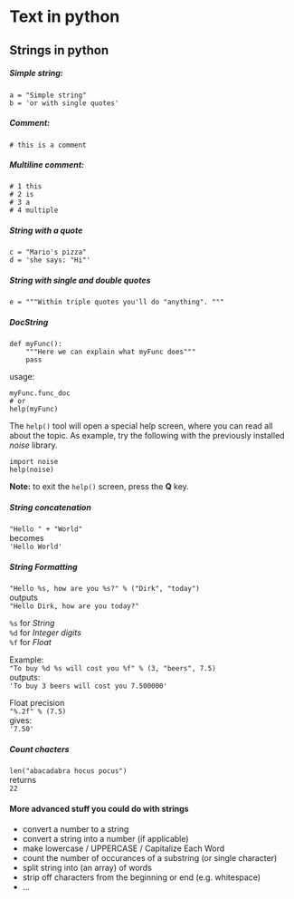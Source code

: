 # Text in python

## Strings in python

##### Simple string:

`a = "Simple string"`  
`b = 'or with single quotes'`

##### Comment:

`# this is a comment`

##### Multiline comment:

```
# 1 this
# 2 is
# 3 a
# 4 multiple
```

##### String with a quote

`c = "Mario's pizza"`  
`d = 'she says: "Hi"'`  

##### String with single and double quotes

`e = """Within triple quotes you'll do "anything". """`

##### DocString

```
def myFunc():
	"""Here we can explain what myFunc does"""
	pass
```
usage:

```
myFunc.func_doc
# or
help(myFunc)
```

The `help()` tool will open a special help screen, where you can read all about the topic. As example, try the following with the previously installed *noise* library.

```
import noise
help(noise)
```

**Note:** to exit the `help()` screen, press the **Q** key.


##### String concatenation

`"Hello " + "World"`  
becomes  
`'Hello World'`

##### String Formatting

`"Hello %s, how are you %s?" % ("Dirk", "today")`  
outputs  
`"Hello Dirk, how are you today?"`

`%s` for *String*  
`%d` for *Integer digits*  
`%f` for *Float*

Example:  
`"To buy %d %s will cost you %f" % (3, "beers", 7.5)`  
outputs:  
`'To buy 3 beers will cost you 7.500000'`

Float precision  
`"%.2f" % (7.5)`  
gives:  
`'7.50'`

##### Count chacters

`len("abacadabra hocus pocus")`  
returns  
`22`

#### More advanced stuff you could do with strings

- convert a number to a string
- convert a string into a number (if applicable)
- make lowercase / UPPERCASE / Capitalize Each Word
- count the number of occurances of a substring (or single character)
- split string into (an array) of words
- strip off characters from the beginning or end (e.g. whitespace)
- ...